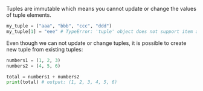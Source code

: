 Tuples are immutable which means you cannot update or change the values of tuple elements.
```python
my_tuple = ("aaa", "bbb", "ccc", "ddd")
my_tuple[1] = "eee" # TypeError: 'tuple' object does not support item assignment
```

Even though we can not update or change tuples, it is possible to create new tuple from existing tuples:
```python
numbers1 = (1, 2, 3)
numbers2 = (4, 5, 6)

total = numbers1 + numbers2
print(total) # output: (1, 2, 3, 4, 5, 6)
```